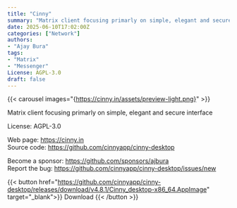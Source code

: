 ```yaml
---
title: "Cinny"
summary: "Matrix client focusing primarly on simple, elegant and secure interface"
date: 2025-06-10T17:02:00Z
categories: ["Network"]
authors:
- "Ajay Bura"
tags: 
- "Matrix"
- "Messenger"
License: AGPL-3.0
draft: false
---
```


{{< carousel images="{https://cinny.in/assets/preview-light.png}" >}}

Matrix client focusing primarly on simple, elegant and secure interface

License: AGPL-3.0

Web page: <https://cinny.in>  
Source code: <https://github.com/cinnyapp/cinny-desktop>

Become a sponsor: <https://github.com/sponsors/ajbura>  
Report the bug: <https://github.com/cinnyapp/cinny-desktop/issues/new>  

{{< button href="https://github.com/cinnyapp/cinny-desktop/releases/download/v4.8.1/Cinny_desktop-x86_64.AppImage" target="_blank">}}
Download
{{< /button >}}